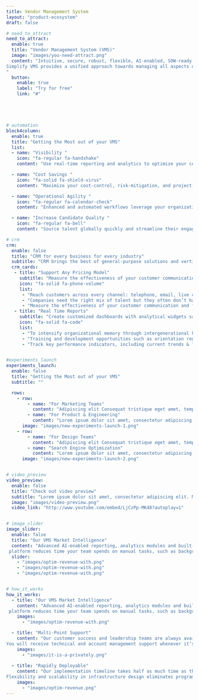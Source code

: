 ```yaml
---
title: Vendor Management System
layout: "product-ecosystem"
draft: false

# need_to_attract
need_to_attract:
  enable: true
  title: "Vendor Management System (VMS)"
  image: "images/you-need-attract.png"
  content: "Intuitive, secure, robust, flexible, AI-enabled, SOW-ready, easy to deploy and use – without compromise.<br><br>
Simplify VMS provides a unified approach towards managing all aspects of non-employee engagement and full support for all elements of agency and Total Talent Management.
"
  button: 
    enable: true
    label: "Try for free"
    link: "#"





# automation
block4column:
  enable: true
  title: "Getting the Most out of your VMS"
  list:
  - name: "Visibility "
    icon: "fa-regular fa-handshake"
    content: "Use real-time reporting and analytics to optimize your contingent workforce spend."

  - name: "Cost Savings "
    icon: "fa-solid fa-shield-virus"
    content: "Maximize your cost-control, risk-mitigation, and project-tracking through our SOW module."

  - name: "Operational Agility "
    icon: "fa-regular fa-calendar-check"
    content: "Enhanced and automated workflows leverage your organization’s talent acquisition, engagement, management, and optimization capabilities."

  - name: "Increase Candidate Quality "
    icon: "fa-regular fa-bell"
    content: "Source talent globally quickly and streamline their engagement experience."

# crm
crm:
  enable: false
  title: "CRM for every business for every industry"
  subtitle: "CRM brings the best of general-purpose solutions and vertical solutions under roof. We’re empowering you to redesign the user interface of the CRM, create"
  crm_cards:
   - title: "Support Any Pricing Model"
     subtitle: "Measure the effectiveness of your customer communication and find the best time and channel to reach out your customers."
     icon: "fa-solid fa-phone-volume"
     list:
      - "Reach customers across every channel: telephone, email, live chat, and social media Utmost enables real-time ."
      - "Companies need the right mix of talent but they often don’t have visibility into how many non-employee workers they have."
      - "Measure the effectiveness of your customer communication and find the best time and channel to reach out your customers."
   - title: "Real Time Reports"
     subtitle: "Create customized dashboards with analytical widgets sales, such as charts, target meters, KPIs, and funnels."
     icon: "fa-solid fa-code"
     list:
      - "To intensify organizational memory through intergenerational knowledge and experience transfer."
      - "Training and development opportunities such as orientation regulation and process management tools are offered."
      - "Track key performance indicators, including current trends & future predictions organizational memory"


#experiments_launch
experiments_launch:
  enable: false
  title: "Getting the Most out of your VMS"
  subtitle: ""

  rows: 
    - row: 
        - name: "For Marketing Teams"
          content: "Adipiscing elit Consequat tristique eget amet, tempus eu at consecttur.Leo facilisi nunc viverra tellus. Ac laoreet sit vel consquat. consectetur adip iscing elit. tempus eu at consecttur."
        - name: "For Product & Engineering"
          content: "Lorem ipsum dolor sit amet, consectetur adipiscing elit. Consequat tristique eget amet, sit vel consquat. consectetur adip iscing elit. tempus eu at consecttur."
      image: "images/new-experiments-launch-1.png"
    - row: 
        - name: "For Design Teams"
          content: "Adipiscing elit Consequat tristique eget amet, tempus eu at consecttur.Leo facilisi nunc viverra tellus. Ac laoreet sit vel consquat. consectetur adip iscing elit. tempus eu at consecttur."
        - name: "Search Engine Optimization"
          content: "Lorem ipsum dolor sit amet, consectetur adipiscing elit. Consequat tristique eget amet, sit vel consquat. consectetur adip iscing elit. tempus eu at consecttur."
      image: "images/new-experiments-launch-2.png"


# video_preview
video_preview:
  enable: false
  title: "Check out video preview"
  subtitle: "Lorem ipsum dolor sit amet, consectetur adipiscing elit. Morbi egestas Werat viverra id et aliquet. vulputate egestas sollicitudin."
  image: "images/video-preview.png"
  video_link: "http://www.youtube.com/embed/LjCzPp-MK48?autoplay=1"


# image_slider
image_slider:
  enable: false
  title: "Our VMS Market Intelligence"
  content: "Advanced AI-enabled reporting, analytics modules and built-in algorithms allow you to identify, develop, and capitalize on labor market inefficiencies.
 platform reduces time your team spends on manual tasks, such as background checks, which are ‘hard-coded’ into the system design."
  slider:
    - "images/optim-revenue-with.png"
    - "images/optim-revenue-with.png"
    - "images/optim-revenue-with.png"


# how_it_works
how_it_works: 
  - title: "Our VMS Market Intelligence"
    content: "Advanced AI-enabled reporting, analytics modules and built-in algorithms allow you to identify, develop, and capitalize on labor market inefficiencies.
 platform reduces time your team spends on manual tasks, such as background checks, which are ‘hard-coded’ into the system design."
    images:
      - "images/optim-revenue-with.png"

  - title: "Multi-Point Support"
    content: "Our customer success and leadership teams are always available to support your inquiries and provide consultation on your most challenging opportunities.
You will receive technical and account management support whenever it’s needed."
    images: 
      - "images/it-is-a-privately.png"
    
  - title: "Rapidly Deployable"
    content: "Our implementation timeline takes half as much time as the industry standard and is configurable in real-time. 
Flexibility and scalability in infrastructure design eliminates programming bottlenecks, rolling out system changes quickly."
    images: 
      - "images/optim-revenue.png"
---
```


